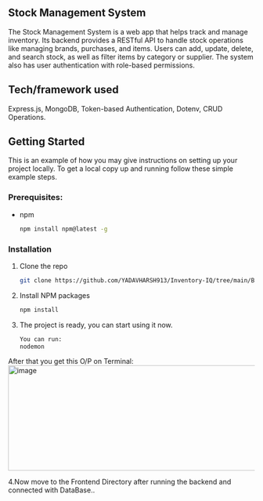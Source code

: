 ## Stock Management System 

The Stock Management System is a web app that helps track and manage inventory. Its backend provides a RESTful API to handle stock operations like managing brands, purchases, and items. Users can add, update, delete, and search stock, as well as filter items by category or supplier. The system also has user authentication with role-based permissions.

## Tech/framework used
Express.js, MongoDB, Token-based Authentication, Dotenv, CRUD Operations.


## Getting Started

This is an example of how you may give instructions on setting up your project locally.
To get a local copy up and running follow these simple example steps.

### Prerequisites:
- npm
  ```sh
  npm install npm@latest -g
  ```

### Installation

1. Clone the repo
   ```sh
   git clone https://github.com/YADAVHARSH913/Inventory-IQ/tree/main/Backend
   ```
2. Install NPM packages
   ```sh
   npm install
   ```
3. The project is ready, you can start using it now.
   ```sh
   You can run:
   nodemon
   ```
After that you get this O/P on Terminal: 
<img width="920" height="215" alt="image" src="https://github.com/user-attachments/assets/74172466-3f25-44ab-86c1-12a98475c594" />

4.Now move to the Frontend Directory after running the backend and connected with DataBase..







